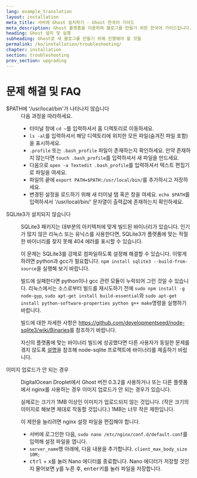 ```yaml
---
lang: example_translation
layout: installation
meta_title: 서버에 Ghost 설치하기 - Ghost 한국어 가이드
meta_description: Ghost 플랫폼을 이용하여 블로그를 만들기 위한 한국어 가이드입니다.
heading: Ghost 설치 및 실행
subheading: Ghost로 새 블로그를 만들기 위해 진행해야 할 것들
permalink: /ko/installation/troubleshooting/
chapter: installation
section: troubleshooting
prev_section: upgrading
---
```


# 문제 해결 및 FAQ <a id="troubleshooting"></a>

<dl>
    <dt id="export-path">$PATH에 '/usr/local/bin'가 나타나지 않습니다</dt>
    <dd>다음 과정을 따라하세요.
        <ul>
            <li>터미널 창에 <code>cd ~</code>를 입력하셔서 홈 디렉토리로 이동하세요.</li>
            <li><code>ls -al</code>를 입력하셔서 해당 디렉토리에 위치한 모든 파일(숨겨진 파일 포함)을 표시하세요.</li>
            <li><code class="path">.profile</code> 또는 <code class="path">.bash_profile</code> 파일이 존재하는지 확인하세요. 만약 존재하지 않는다면 <code>touch .bash_profile</code>를 입력하셔서 새 파일을 만드세요.</li>
            <li>다음으로 <code>open -a Textedit .bash_profile</code>를 입력하셔서 텍스트 편집기로 파일을 여세요.</li>
            <li>파일의 끝에 <code>export PATH=$PATH:/usr/local/bin/</code>를 추가하시고 저장하세요.</li>
            <li>변경된 설정을 로드하기 위해 새 터미널 탭 혹은 창을 여세요. <code>echo $PATH</code>를 입력하셔서 '/usr/local/bin/' 문자열이 출력값에 존재하는지 확인하세요.</li>
        </ul>
    </dd>
    <dt id="sqlite3-errors">SQLite3가 설치되지 않습니다</dt>
    <dd>
        <p>SQLite3 패키지는 대부분의 아키텍처에 맞게 빌드된 바이너리가 있습니다. 인기가 많지 않은 리눅스 또는 유닉스를 사용한다면, SQLite3가 플랫폼에 맞는 적절한 바이너리를 찾지 못해 404 에러를 표시할 수 있습니다.</p>
        <p>이 문제는 SQLite3를 강제로 컴파일하도록 설정해 해결할 수 있습니다. 이렇게 하려면 python과 gcc가 필요합니다. <code>npm install sqlite3 --build-from-source</code>을 실행해 보기 바랍니다.</p>
        <p>빌드에 실패한다면 python이나 gcc 관련 모듈이 누락되어 그런 것일 수 있습니다. 리눅스에서는 소스로부터 빌드를 재시도하기 전에 <code>sudo npm install -g node-gyp</code>, <code>sudo apt-get install build-essential</code>와 <code>sudo apt-get install python-software-properties python g++ make</code>명령을 실행하기 바랍니다.</p>
        <p>빌드에 대한 자세한 사항은 <a href="https://github.com/developmentseed/node-sqlite3/wiki/Binaries">https://github.com/developmentseed/node-sqlite3/wiki/Binaries</a>를 참조하기 바랍니다.</p>
        <p>자신의 플랫폼에 맞는 바이너리 빌드에 성공했다면 다른 사용자가 동일한 문제를 겪지 않도록 <a href="https://github.com/developmentseed/node-sqlite3/wiki/Binaries#creating-new-binaries">설명</a>을 참조해 node-sqlite 프로젝트에 바이너리를 제출하기 바랍니다.
    </dd>
    <dt id="image-uploads">이미지 업로드가 안 되는 경우</dt>
    <dd>
        <p>DigitalOcean Droplet에서 Ghost 버전 0.3.2를 사용하거나 또는 다른 플랫폼에서 nginx를 사용하는 경우 이미지 업로드가 안 되는 경우가 있습니다.</p>
        <p>실제로는 크기가 1MB 이상인 이미지가 업로드되지 않는 것입니다. (작은 크기의 이미지로 해보면 제대로 작동할 것입니다.) 1MB는 너무 작은 제한입니다.</p>
        <p>이 제한을 늘리려면 nginx 설정 파일을 편집해야 합니다.</p>
        <ul>
            <li>서버에 로그인한 다음, <code>sudo nano /etc/nginx/conf.d/default.conf</code>를 입력해 설정 파일을 엽니다.</li>
            <li><code>server_name</code>행 아래에, 다음 내용을 추가합니다. <code>client_max_body_size 10M;</code></li>
            <li><kbd>ctrl</kbd> + <kbd>x</kbd>를 눌러 Nano 에디터를 종료합니다. Nano 에디터가 저장할 것인지 물어보면 <kbd>y</kbd>를 누른 후, <kbd>enter</kbd>키를 눌러 파일을 저장합니다.</li>
        </ul>
    </dd>
</dl>
